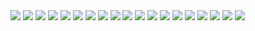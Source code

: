 <img src="https://i.ibb.co/tbKHcCD/jujutsu-kaisen-237-1.jpg">
<img src="https://i.ibb.co/twGdkLM/jujutsu-kaisen-237-2.jpg">
<img src="https://i.ibb.co/g3gGwxg/jujutsu-kaisen-237-3.jpg">
<img src="https://i.ibb.co/SKcMwKK/jujutsu-kaisen-237-4.jpg">
<img src="https://i.ibb.co/KN8DYFd/jujutsu-kaisen-237-5.jpg">
<img src="https://i.ibb.co/LZWGNF6/jujutsu-kaisen-237-6.jpg">
<img src="https://i.ibb.co/fn9yC56/jujutsu-kaisen-237-7.jpg">
<img src="https://i.ibb.co/Tb9dKTg/jujutsu-kaisen-237-8.jpg">
<img src="https://i.ibb.co/zbz41RK/jujutsu-kaisen-237-9.jpg">
<img src="https://i.ibb.co/h2XgfRc/jujutsu-kaisen-237-10.jpg">
<img src="https://i.ibb.co/88TGWgL/jujutsu-kaisen-237-11.jpg">
<img src="https://i.ibb.co/2kp2qKY/jujutsu-kaisen-237-12.jpg">
<img src="https://i.ibb.co/99dc0TV/jujutsu-kaisen-237-13.jpg">
<img src="https://i.ibb.co/VBpPSjf/jujutsu-kaisen-237-14.jpg">
<img src="https://i.ibb.co/jzJkyVd/jujutsu-kaisen-237-15.jpg">
<img src="https://i.ibb.co/3hK3K7w/jujutsu-kaisen-237-16.jpg">
<img src="https://i.ibb.co/cxH4G71/jujutsu-kaisen-237-17.jpg">
<img src="https://i.ibb.co/b2XJy9h/jujutsu-kaisen-237-18.jpg">
<img src="https://i.ibb.co/X4ryTRF/jujutsu-kaisen-237-19.jpg">
